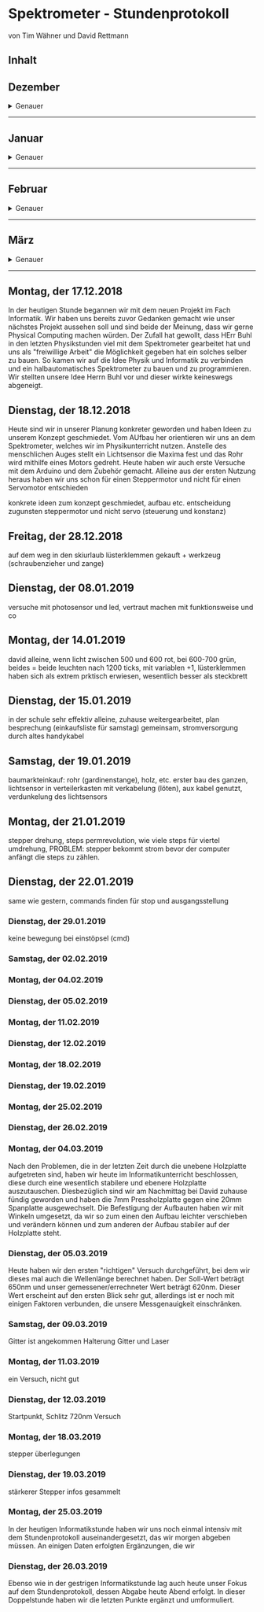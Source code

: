 
# Spektrometer - Stundenprotokoll 
 von Tim Wähner und David Rettmann 

## Inhalt

## Dezember

<details>
 <summary>Genauer</summary>

### [Montag, der 17.12.2018](#1)
### [Dienstag, der 18.12.2018](#2)
### [Freitag, der 28.12.2018](3)
 </details> <hr>

## Januar

<details>
 <summary>Genauer</summary>
 
### [Dienstag, der 08.01.2019](#4)
### [Montag, der 14.01.2019](#5) 
### [Dienstag, der 15.01.2019](#6)
### [Samstag, der 19.01.2019](#7)
### [Montag, der 21.01.2019](#8)
### [Dienstag, der 22.01.2019](#9)
### [Dienstag, der 29.01.2019](#10)
 </details> <hr>

## Februar

<details>
 <summary>Genauer</summary>
 
### [Samstag, der 02.02.2019](#11)
### [Montag, der 04.02.2019](#12)
### [Dienstag, der 05.02.2019](#13)
### [Montag, der 11.02.2019](#14)
### [Dienstag, der 12.02.2019](#15)
### [Montag, der 18.02.2019](#16)
### [Dienstag, der 19.02.2019](#17)
### [Montag, der 25.02.2019](#18)
### [Dienstag, der 26.02.2019](#19)
 </details> <hr>

## März

<details>
 <summary>Genauer</summary>

### [Montag, der 04.03.2019](#20)
### [Dienstag, der 05.03.2019](#21)
### [Montag, der 11.03.2019](#22)
### [Montag, der 18.03.2019](#23)
### [Dienstag, der 19.03.2019](#24)
### [Montag, der 25.03.2019](#25)
### [Dienstag, der 26.03.2019](#26)
</details> <hr>

## Montag, der 17.12.2018<a name="1"></a>

In der heutigen Stunde begannen wir mit dem neuen Projekt im Fach Informatik. Wir haben uns bereits zuvor Gedanken gemacht wie unser nächstes Projekt aussehen soll und sind beide der Meinung, dass wir gerne Physical Computing machen würden. Der Zufall hat gewollt, dass HErr Buhl in den letzten Physikstunden viel mit dem Spektrometer gearbeitet hat und uns als "freiwillige Arbeit" die Möglichkeit gegeben hat ein solches selber zu bauen. So kamen wir auf die Idee Physik und Informatik zu verbinden und ein halbautomatisches Spektrometer zu bauen und zu programmieren. Wir stellten unsere Idee Herrn Buhl vor und dieser wirkte keineswegs abgeneigt.

## Dienstag, der 18.12.2018<a name="2"></a>

Heute sind wir in unserer Planung konkreter geworden und haben Ideen zu unserem Konzept geschmiedet. Vom AUfbau her orientieren wir uns an dem Spektrometer, welches wir im Physikunterricht nutzen. Anstelle des menschlichen Auges stellt ein Lichtsensor die Maxima fest und das Rohr wird mithilfe eines Motors gedreht. Heute haben wir auch erste Versuche mit dem Arduino und dem Zubehör gemacht. Alleine aus der ersten Nutzung heraus haben wir uns schon für einen Steppermotor und nicht für einen Servomotor entschieden 

konkrete ideen zum konzept geschmiedet, aufbau etc. entscheidung zugunsten steppermotor und nicht servo (steuerung und konstanz) 

## Freitag, der 28.12.2018<a name="3"></a>

auf dem weg in den skiurlaub lüsterklemmen gekauft + werkzeug (schraubenzieher und zange)

## Dienstag, der 08.01.2019<a name="4"></a>

versuche mit photosensor und led, vertraut machen mit funktionsweise und co 

## Montag, der 14.01.2019<a name="5"></a>

david alleine, wenn licht zwischen 500 und 600 rot, bei 600-700 grün, beides = beide leuchten nach 1200 ticks, mit variablen +1, lüsterklemmen haben sich als extrem prktisch erwiesen, wesentlich besser als steckbrett

## Dienstag, der 15.01.2019<a name="6"></a>

in der schule sehr effektiv alleine, zuhause weitergearbeitet, plan besprechung (einkaufsliste für samstag) gemeinsam, stromversorgung durch altes handykabel

## Samstag, der 19.01.2019<a name="7"></a>

baumarkteinkauf: rohr (gardinenstange), holz, etc. erster bau des ganzen, lichtsensor in verteilerkasten mit verkabelung (löten), aux kabel genutzt, verdunkelung des lichtsensors

## Montag, der 21.01.2019<a name="8"></a>

stepper drehung, steps permrevolution, wie viele steps für viertel umdrehung, PROBLEM: stepper bekommt strom bevor der computer anfängt die steps zu zählen. 

## Dienstag, der 22.01.2019<a name="9"></a>

same wie gestern, commands finden für stop und ausgangsstellung 

### Dienstag, der 29.01.2019<a name="10"></a>

keine bewegung bei einstöpsel (cmd) 

### Samstag, der 02.02.2019<a name="11"></a>

### Montag, der 04.02.2019<a name="12"></a>

### Dienstag, der 05.02.2019<a name="13"></a>

### Montag, der 11.02.2019<a name="14"></a>

### Dienstag, der 12.02.2019<a name="15"></a>

### Montag, der 18.02.2019<a name="16"></a>

### Dienstag, der 19.02.2019<a name="17"></a>

### Montag, der 25.02.2019<a name="18"></a>

### Dienstag, der 26.02.2019<a name="19"></a>

### Montag, der 04.03.2019<a name="20"></a>

Nach den Problemen, die in der letzten Zeit durch die unebene Holzplatte aufgetreten sind, haben wir heute im Informatikunterricht beschlossen, diese durch eine wesentlich stabilere und ebenere Holzplatte auszutauschen. Diesbezüglich sind wir am Nachmittag bei David zuhause fündig geworden und haben die 7mm Pressholzplatte gegen eine 20mm Spanplatte ausgewechselt. Die Befestigung der Aufbauten haben wir mit Winkeln umgesetzt, da wir so zum einen den Aufbau leichter verschieben und verändern können und zum anderen der Aufbau stabiler auf der Holzplatte steht. 

### Dienstag, der 05.03.2019<a name="21"></a>

Heute haben wir den ersten "richtigen" Versuch durchgeführt, bei dem wir dieses mal auch die Wellenlänge berechnet haben. Der Soll-Wert beträgt 650nm und unser gemessener/errechneter Wert beträgt 620nm. Dieser Wert erscheint auf den ersten Blick sehr gut, allerdings ist er noch mit einigen Faktoren verbunden, die unsere Messgenauigkeit einschränken.

### Samstag, der 09.03.2019

Gitter ist angekommen
Halterung Gitter und Laser 

### Montag, der 11.03.2019<a name="22"></a>

ein Versuch, nicht gut

### Dienstag, der 12.03.2019

Startpunkt, Schlitz
720nm Versuch 

### Montag, der 18.03.2019<a name="23"></a>

stepper überlegungen 

### Dienstag, der 19.03.2019<a name="24"></a>

stärkerer Stepper infos gesammelt 

### Montag, der 25.03.2019<a name="25"></a>

In der heutigen Informatikstunde haben wir uns noch einmal intensiv mit dem Stundenprotokoll auseinandergesetzt, das wir morgen abgeben müssen. An einigen Daten erfolgten Ergänzungen, die wir 

### Dienstag, der 26.03.2019<a name="26"></a>

Ebenso wie in der gestrigen Informatikstunde lag auch heute unser Fokus auf dem Stundenprotokoll, dessen Abgabe heute Abend erfolgt. In dieser Doppelstunde haben wir die letzten Punkte ergänzt und umformuliert.
